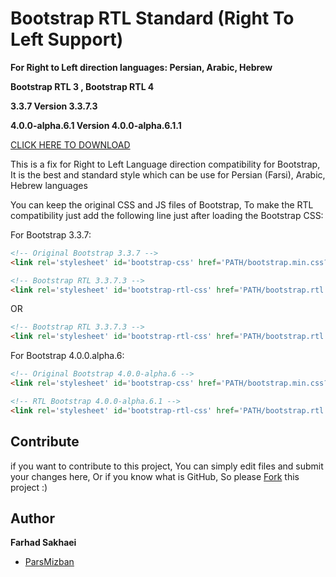 # Bootstrap RTL Standard (Right To Left Support)
**For Right to Left direction languages: Persian, Arabic, Hebrew**

**Bootstrap RTL 3 , Bootstrap RTL 4**

**3.3.7 Version 3.3.7.3**

**4.0.0-alpha.6.1 Version 4.0.0-alpha.6.1.1**

[CLICK HERE TO DOWNLOAD](https://github.com/parsmizban/Bootstrap-RTL/releases)

This is a fix for Right to Left Language direction compatibility for Bootstrap, It is the best and standard style which can be use for Persian (Farsi), Arabic, Hebrew languages

You can keep the original CSS and JS files of Bootstrap, To make the RTL compatibility just add the following line just after loading the Bootstrap CSS:

For Bootstrap 3.3.7:

```html
<!-- Original Bootstrap 3.3.7 -->
<link rel='stylesheet' id='bootstrap-css' href='PATH/bootstrap.min.css?ver=3.3.7' type='text/css' />

<!-- Bootstrap RTL 3.3.7.3 -->
<link rel='stylesheet' id='bootstrap-rtl-css' href='PATH/bootstrap.rtl.min.css?ver=3.3.7.3' type='text/css' />
```
OR
```html
<!-- Bootstrap RTL 3.3.7.3 -->
<link rel='stylesheet' id='bootstrap-rtl-css' href='PATH/bootstrap.rtl.full.min.css?ver=3.3.7.3' type='text/css' />
```

For Bootstrap 4.0.0.alpha.6:
```html
<!-- Original Bootstrap 4.0.0-alpha.6 -->
<link rel='stylesheet' id='bootstrap-css' href='PATH/bootstrap.min.css?ver=4.0.0-alpha.6' type='text/css' />

<!-- RTL Bootstrap 4.0.0-alpha.6.1 -->
<link rel='stylesheet' id='bootstrap-rtl-css' href='PATH/bootstrap.rtl.min.css?ver=4.0.0-alpha.6.1' type='text/css' />
```

## Contribute

if you want to contribute to this project, You can simply edit files and submit your changes here, Or if you know what is GitHub, So please [Fork](https://github.com/parsmizban/Bootstrap-RTL/fork) this project :)

## Author

**Farhad Sakhaei**

+ [ParsMizban](https://parsmizban.com)

